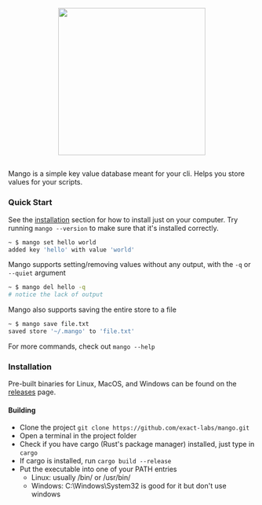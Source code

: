 <p align="center"><img style="width: 300px;" src="https://cdn.justjs.dev/assets/svg/mango_title.svg" /></p>

##

Mango is a simple key value database meant for your cli. Helps you store values for your scripts.

### Quick Start

See the [installation](#installation) section for how to install just on your computer. Try running `mango --version` to make sure that it's installed correctly.

```bash
~ $ mango set hello world
added key 'hello' with value 'world'
```

Mango supports setting/removing values without any output, with the `-q` or `--quiet` argument

```bash
~ $ mango del hello -q
# notice the lack of output
```

Mango also supports saving the entire store to a file

```bash
~ $ mango save file.txt
saved store '~/.mango' to 'file.txt'
```

For more commands, check out `mango --help`

### Installation

Pre-built binaries for Linux, MacOS, and Windows can be found on the [releases](https://github.com/exact-labs/mango/releases) page.

#### Building

- Clone the project `git clone https://github.com/exact-labs/mango.git`
- Open a terminal in the project folder
- Check if you have cargo (Rust's package manager) installed, just type in `cargo`
- If cargo is installed, run `cargo build --release`
- Put the executable into one of your PATH entries
  - Linux: usually /bin/ or /usr/bin/
  - Windows: C:\Windows\System32 is good for it but don't use windows

